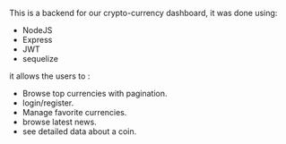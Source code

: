 This is a backend for our crypto-currency dashboard, it was done using:
 * NodeJS
 * Express
 * JWT
 * sequelize
 
 it allows the users to :
 * Browse top currencies with pagination.
 * login/register.
 * Manage favorite currencies.
 * browse latest news.
 * see detailed data about a coin.
